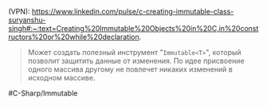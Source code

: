 (VPN): https://www.linkedin.com/pulse/c-creating-immutable-class-suryanshu-singh#:~:text=Creating%20Immutable%20Objects%20in%20C,in%20constructors%20or%20while%20declaration.

> Может создать полезный инструмент "`Immutable<T>`", который позволит защитить данные от изменения. По идее присвоение одного массива другому не повлечет никаких изменений в исходном массиве.

#C-Sharp/Immutable